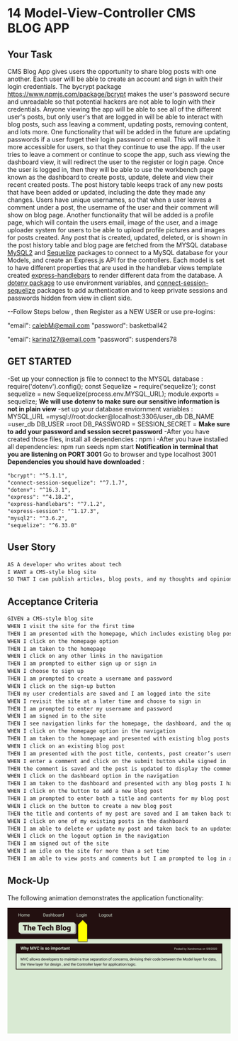 # 14 Model-View-Controller CMS BLOG APP

## Your Task

CMS Blog App gives users the opportunity to share blog posts with one another. Each user willl be able to create an account and sign in with their login credentials. The bycrypt package https://www.npmjs.com/package/bcrypt makes the user's password secure and unreadable so that potential hackers are not able to login with their credentials. Anyone viewing the app will be able to see all of the different user's posts, but only user's that are logged in will be able to interact with blog posts, such ass leaving a comment, updating posts, removing content, and lots more. One functionality that will be added in the future are updating passwords if a user forget their login password or email. This will make it more accessible for users, so that they continue to use the app. If the user tries to leave a comment or continue to scope the app, such ass viewing the dashboard view, it will redirect the user to the register or login page. Once the user is logged in, then they will be able to use the workbench page known as the dashboard to create posts, update, delete and view their recent created posts. The post history table keeps track of any new posts that have been added or updated, including the date they made any changes. Users have unique usernames, so that when a user leaves a comment under a post, the username of the user and their comment will show on blog page. Another functionality that will be added is a profile page, which will contain the users email, image of the user, and a image uploader system for users to be able to upload profile pictures and images for posts created. Any post that is created, updated, deleted, or is shown in the post history table and blog page are fetched from the MYSQL database [MySQL2](https://www.npmjs.com/package/mysql2) and [Sequelize](https://www.npmjs.com/package/sequelize) packages to connect to a MySQL database for your Models, and create an Express.js API for the controllers. Each model is set to have different properties that are used in the handlebar views template created [express-handlebars](https://www.npmjs.com/package/express-handlebars) to render different data from the database. A [dotenv package](https://www.npmjs.com/package/dotenv) to use environment variables, and [connect-session-sequelize](https://www.npmjs.com/package/connect-session-sequelize) packages to add authentication and to keep private sessions and passwords hidden from view in client side. 

--Follow Steps below , then Register as a NEW USER or use pre-logins:

"email": calebM@email.com
"password": basketball42

"email": karina127@email.com
"password": suspenders78



## GET STARTED 
-Set up your connection js file to connect to the MYSQL database :
require('dotenv').config();
const Sequelize = require('sequelize');
const sequelize = new Sequelize(process.env.MYSQL_URL);
module.exports = sequelize;
**We will use dotenv to make sure our sensitive information is not in plain view**
-set up your database enviornment variables :
MYSQL_URL =mysql://root:docker@localhost:3306/user_db
DB_NAME =user_db
DB_USER =root
DB_PASSWORD =
SESSION_SECRET = 
**Make sure to add your password and session secret password**
-After you have created those files, install all dependencies :
npm i
-After you have installed all dependencies:
npm run seeds
npm start 
**Notification in terminal that you are listening on PORT 3001**
Go to browser and type localhost 3001 
**Dependencies you should have downloaded** : 

    "bcrypt": "^5.1.1",
    "connect-session-sequelize": "^7.1.7",
    "dotenv": "^16.3.1",
    "express": "^4.18.2",
    "express-handlebars": "^7.1.2",
    "express-session": "^1.17.3",
    "mysql2": "^3.6.2",
    "sequelize": "^6.33.0"




## User Story

```md
AS A developer who writes about tech
I WANT a CMS-style blog site
SO THAT I can publish articles, blog posts, and my thoughts and opinions
```

## Acceptance Criteria

```md
GIVEN a CMS-style blog site
WHEN I visit the site for the first time
THEN I am presented with the homepage, which includes existing blog posts if any have been posted; navigation links for the homepage and the dashboard; and the option to log in
WHEN I click on the homepage option
THEN I am taken to the homepage
WHEN I click on any other links in the navigation
THEN I am prompted to either sign up or sign in
WHEN I choose to sign up
THEN I am prompted to create a username and password
WHEN I click on the sign-up button
THEN my user credentials are saved and I am logged into the site
WHEN I revisit the site at a later time and choose to sign in
THEN I am prompted to enter my username and password
WHEN I am signed in to the site
THEN I see navigation links for the homepage, the dashboard, and the option to log out
WHEN I click on the homepage option in the navigation
THEN I am taken to the homepage and presented with existing blog posts that include the post title and the date created
WHEN I click on an existing blog post
THEN I am presented with the post title, contents, post creator’s username, and date created for that post and have the option to leave a comment
WHEN I enter a comment and click on the submit button while signed in
THEN the comment is saved and the post is updated to display the comment, the comment creator’s username, and the date created
WHEN I click on the dashboard option in the navigation
THEN I am taken to the dashboard and presented with any blog posts I have already created and the option to add a new blog post
WHEN I click on the button to add a new blog post
THEN I am prompted to enter both a title and contents for my blog post
WHEN I click on the button to create a new blog post
THEN the title and contents of my post are saved and I am taken back to an updated dashboard with my new blog post
WHEN I click on one of my existing posts in the dashboard
THEN I am able to delete or update my post and taken back to an updated dashboard
WHEN I click on the logout option in the navigation
THEN I am signed out of the site
WHEN I am idle on the site for more than a set time
THEN I am able to view posts and comments but I am prompted to log in again before I can add, update, or delete posts
```

## Mock-Up

The following animation demonstrates the application functionality:

![Animation cycles through signing into the app, clicking on buttons, and updating blog posts.](./Assets/14-mvc-homework-demo-01.gif) 

